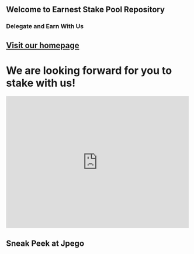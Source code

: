 ## Welcome to Earnest Stake Pool Repository


### Delegate and Earn With Us

## <a href="https://earnestpool.com/"> Visit our homepage </a>

# We are looking forward for you to stake with us!



<iframe width="500" height="360" frameborder="0" src="https://js.adapools.org/widget-dark.html?pool=880597bb225f4df2f259f224320a07a6ddf33f132850d9d9a6844cce"><a href="https://adapools.org/pool/880597bb225f4df2f259f224320a07a6ddf33f132850d9d9a6844cce">Detail</a></iframe>



##  Sneak Peek at Jpego 

<!DOCTYPE html>
<html>
<head>
<meta name="viewport" content="width=device-width, initial-scale=1">
<style>

:root {
	--unit:200px;
}

.bang{
  position:absolute;
  top:-55px;
  left:-15px;
  height:calc(0.1*var(--unit));
  width:calc(0.4*var(--unit));
  background-color:rgb(calc(0.5*255), calc(0*255), calc(1*255));

}

.rEye{
  position:absolute;
  top:-20px;
  left:-10px;
  height:calc(0.1*var(--unit));
  width:calc(0.1*var(--unit));
  background-color: rgb(calc(0.58*255), calc(0.2*255), calc(0.58*255));
  border-radius: 50%;
}

.lEye{
  position:absolute;
  top:-20px;
  left:40px;
  height:calc(0.1*var(--unit));
  width:calc(0.1*var(--unit));
  background-color: rgb(calc(0.58*255), calc(0.2*255), calc(0.58*255));
  border-radius: 50%;
}

.mouth{
  position:absolute;
  left:-5px;
  top:15px; 
  height:calc(0.1*var(--unit));
  width:calc(0.3*var(--unit));
  background-color:rgb(calc(0.2*255), calc(0*255), calc(0.3*255));
}

.head{
  position:absolute;
  left:-25px;
  top:-50px; 
  height:calc(0.5*var(--unit));
  width:calc(0.5*var(--unit));
  background-color:rgb(calc(0.58*255), calc(0.83*255), calc(0.93*255));
}

.neck{
  position:fixed;
  left:475px;
  top:150px;
  height:calc(0.4*var(--unit));
  width:calc(0.25*var(--unit));
  background-color:rgb(calc(0.76*255), calc(0.76*255), calc(0.76*255));
}


.torso{
  position:fixed;
  left:400px;
  top:215px;
  height:calc(1*var(--unit));
  width:calc(1*var(--unit));
  background-color:rgb(calc(0.32*255), calc(0.54*255), calc(0.64*255));
}

.spine{
  position:absolute;
  left:90px;
  top:200px;
  height:calc(0.1*var(--unit));
  width:calc(0.1*var(--unit));
  background-color:rgb(calc(0.76*255), calc(0.76*255), calc(0.76*255));
}

.hips{
  position:absolute;
  left:0px;
  top:210px;
  height:calc(0.5*var(--unit));
  width:calc(1*var(--unit));
  background-color:rgb(calc(0.72*255), calc(0.24*255), calc(0.73*255));
}

.rUpLeg{
  position:absolute;
  left:0px;
  top:50px;
  height:calc(0.8*var(--unit));
  width:calc(0.35*var(--unit));
  background-color:rgb(calc(0.72*255), calc(0.24*255), calc(0.73*255));
}


.lUpLeg{
  position:absolute;
  left:130px;
  top:50px;
  height:calc(0.8*var(--unit));
  width:calc(0.35*var(--unit));
  background-color:rgb(calc(0.72*255), calc(0.24*255), calc(0.73*255));
}

.knee{
  position:absolute;
  left:20px;
  top:160px;
  height:calc(0.1*var(--unit));
  width:calc(0.15*var(--unit));
  background-color:rgb(calc(0.76*255), calc(0.76*255), calc(0.76*255));
}

.calf{
  position:absolute;
  left:-7px;
  top:10px;
  height:calc(0.75*var(--unit));
  width:calc(0.22*var(--unit));
  background-color:rgb(calc(0.58*255), calc(0.83*255), calc(0.93*255));
}

.ankle{
  position:absolute;
  left:7px;
  top:150px;
  height:calc(0.08*var(--unit));
  width:calc(0.15*var(--unit));
  background-color:rgb(calc(0.76*255), calc(0.76*255), calc(0.76*255));
}

.lShoe{
  position:absolute;
  left:-8px;
  top:10px;
  width:80px;
  height:40px;
  transform: skew(20deg);
  background-color:rgb(calc(0.27*255), calc(0.22*255), calc(0.23*255));
}

.rShoe{
  position:absolute;
  left:-40px;
  top:10px;
  width:80px;
  height:40px;
  transform: skew(-20deg);
  background-color:rgb(calc(0.27*255), calc(0.22*255), calc(0.23*255));
}

.rShoulder{
  position:absolute;
  left:-20px;
  top:10px;
  height:calc(0.08*var(--unit));
  width:calc(0.1*var(--unit));
  background-color:rgb(calc(0.76*255), calc(0.76*255), calc(0.76*255));
}

.lShoulder{
  position:absolute;
  left:200px;
  top:10px;
  height:calc(0.08*var(--unit));
  width:calc(0.1*var(--unit));
  background-color:rgb(calc(0.76*255), calc(0.76*255), calc(0.76*255));
}

.rUpperArm{
  position:absolute;
  left:-75px;
  top:-18px;
  height:calc(0.8*var(--unit));
  width:calc(0.22*var(--unit));
  background-color:rgb(calc(0.17*255), calc(0.19*255), calc(0.50*255));
  transform: rotate(45deg);
}

.lUpperArm{
  position:absolute;
  left:51px;
  top:-18px;
  height:calc(0.8*var(--unit));
  width:calc(0.22*var(--unit));
  background-color:rgb(calc(0.17*255), calc(0.19*255), calc(0.50*255));
  transform: rotate(-45deg);
}

.elbow{
  position:absolute;
  left:10px;
  top:160px;
  height:calc(0.08*var(--unit));
  width:calc(0.1*var(--unit));
  background-color:rgb(calc(0.76*255), calc(0.76*255), calc(0.76*255));
}

.forearm{
  position:absolute;
  left:-5px;
  top:10px;
  height:calc(0.7*var(--unit));
  width:calc(0.15*var(--unit));
  background-color:rgb(calc(0.93*255), calc(0.96*255), calc(0.66*255));
}

.handBone{
  position:absolute;
  left:6px;
  top:140px;
  height:calc(0.06*var(--unit));
  width:calc(0.08*var(--unit));
  background-color:rgb(calc(0.76*255), calc(0.76*255), calc(0.76*255));
}

.wrist{
  position:absolute;
  left:-6px;
  top:10px;
  height:calc(0.1*var(--unit));
  width:calc(0.15*var(--unit));
  background-color:rgb(calc(0.27*255), calc(0.22*255), calc(0.23*255));
}

.finger1{
  position:absolute;
  left:4px;
  top:20px;
  height:calc(0.06*var(--unit));
  width:calc(0.03*var(--unit));
  background-color:rgb(calc(0.76*255), calc(0.76*255), calc(0.76*255));
}

.finger2{
  position:absolute;
  left:12px;
  top:20px;
  height:calc(0.06*var(--unit));
  width:calc(0.03*var(--unit));
  background-color:rgb(calc(0.76*255), calc(0.76*255), calc(0.76*255));
}

.finger3{
  position:absolute;
  left:20px;
  top:20px;
  height:calc(0.06*var(--unit));
  width:calc(0.03*var(--unit));
  background-color:rgb(calc(0.76*255), calc(0.76*255), calc(0.76*255));
}

</style>
</head>
<body>
<div class="neck">
	<div class="head"></div>
	<div class="bang"></div>
	<div class="rEye"></div>
	<div class="lEye"></div>
	<div class="mouth"></div>
</div>
<div class="torso">
    <div class="rShoulder">
    	<div class="rUpperArm">
    		<div class="elbow">
    			<div class="forearm">
    				<div class="handBone">
    					<div class="wrist">
    						<div class="finger1"></div>
    						<div class="finger2"></div>
    						<div class="finger3"></div>
    					</div>
    				</div>
    			</div>
    		</div>
    	</div>
    </div>
    <div class="lShoulder">
    	<div class="lUpperArm">
    		<div class="elbow">
    			<div class="forearm">
    				<div class="handBone">
    					<div class="wrist">
    						<div class="finger1"></div>
    						<div class="finger2"></div>
    						<div class="finger3"></div>
    					</div>
    				</div>
    			</div>
    		</div>
    	</div>
    </div>
	<div class="spine"></div>
	<div class="hips">
		<div class="rUpLeg">
			<div class="knee">
				<div class="calf">
					<div class="ankle">
						<div class="rShoe"></div>
					</div>
				</div>
			</div>
		</div>
		<div class="lUpLeg">
				<div class="knee">
					<div class="calf">
						<div class="ankle">
							<div class="lShoe"></div>
						</div>
					</div>
				</div>
		</div>
	</div>
</div>
</body>
</html>
